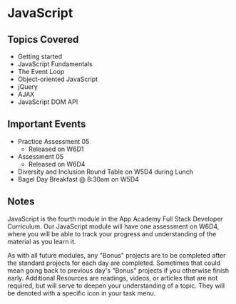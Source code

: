 # JavaScript

## Topics Covered

+ Getting started
+ JavaScript Fundamentals
+ The Event Loop
+ Object-oriented JavaScript
+ jQuery
+ AJAX
+ JavaScript DOM API

## Important Events

+ Practice Assessment 05
  + Released on W6D1
+ Assessment 05
  + Released on W6D4
+ Diversity and Inclusion Round Table on W5D4 during Lunch
+ Bagel Day Breakfast @ 8:30am on W5D4

## Notes

JavaScript is the fourth module in the App Academy Full Stack Developer Curriculum. Our JavaScript module will have one assessment on W6D4, where you will be able to track your progress and understanding of the material as you learn it.

As with all future modules, any "Bonus" projects are to be completed after the standard projects for each day are completed. Sometimes that could mean going back to previous day's "Bonus" projects if you otherwise finish early. Additional Resources are readings, videos, or articles that are not required, but will serve to deepen your understanding of a topic. They will be denoted with a specific icon in your task menu.

